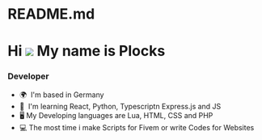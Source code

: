 # README.md

Hi ![](https://user-images.githubusercontent.com/18350557/176309783-0785949b-9127-417c-8b55-ab5a4333674e.gif) My name is Plocks
=============================================================================================================================
### Developer

* 🌍  I'm based in Germany
* 🧠  I'm learning React, Python, Typescriptn Express.js and JS
* 🖥️ My Developing languages are Lua, HTML, CSS and PHP
* 💻 The most time i make Scripts for Fivem or write Codes for Websites

